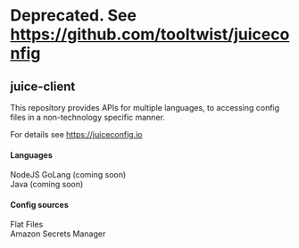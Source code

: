 # Deprecated. See https://github.com/tooltwist/juiceconfig




## juice-client



This repository provides APIs for multiple languages, to accessing
config files in a non-technology specific manner.


For details see https://juiceconfig.io


#### Languages
NodeJS
GoLang (coming soon)  
Java (coming soon)  


#### Config sources
Flat Files  
Amazon Secrets Manager  

